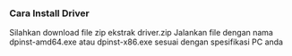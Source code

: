 ### Cara Install Driver

Silahkan download file zip
ekstrak driver.zip
Jalankan file dengan nama dpinst-amd64.exe atau dpinst-x86.exe sesuai dengan spesifikasi PC anda

